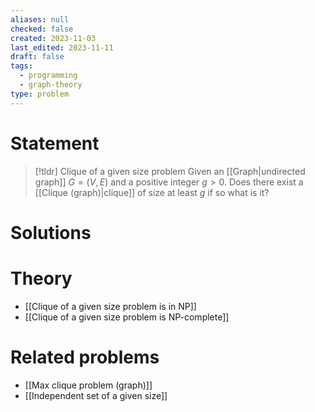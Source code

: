 ```yaml
---
aliases: null
checked: false
created: 2023-11-03
last_edited: 2023-11-11
draft: false
tags:
  - programming
  - graph-theory
type: problem
---
```

# Statement

>[!tldr] Clique of a given size problem
>Given an [[Graph|undirected graph]] $G = (V,E)$ and a positive integer $g > 0$. Does there exist a [[Clique (graph)|clique]] of size at least $g$ if so what is it?

# Solutions

# Theory

- [[Clique of a given size problem is in NP]]
- [[Clique of a given size problem is NP-complete]]

# Related problems

- [[Max clique problem (graph)]]
- [[Independent set of a given size]]
